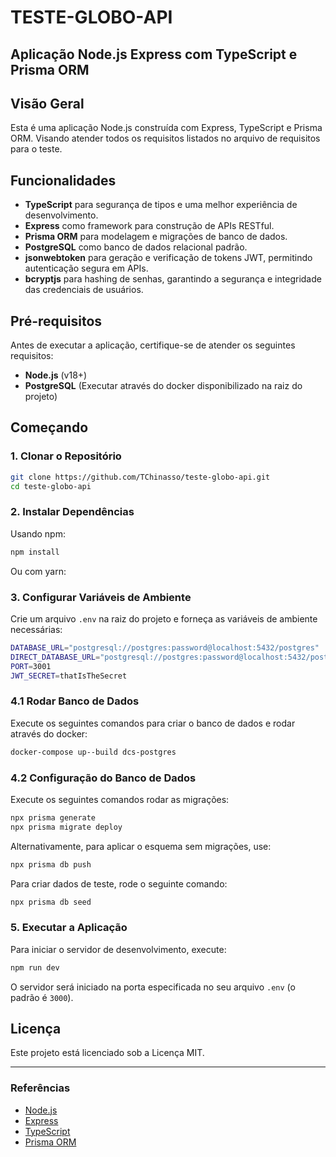 # TESTE-GLOBO-API

## Aplicação Node.js Express com TypeScript e Prisma ORM

## Visão Geral

Esta é uma aplicação Node.js construída com Express, TypeScript e Prisma ORM. Visando atender todos os requisitos listados no arquivo de requisitos para o teste.

## Funcionalidades

- **TypeScript** para segurança de tipos e uma melhor experiência de desenvolvimento.
- **Express** como framework para construção de APIs RESTful.
- **Prisma ORM** para modelagem e migrações de banco de dados.
- **PostgreSQL** como banco de dados relacional padrão.
- **jsonwebtoken** para geração e verificação de tokens JWT, permitindo autenticação segura em APIs.
- **bcryptjs** para hashing de senhas, garantindo a segurança e integridade das credenciais de usuários.

## Pré-requisitos

Antes de executar a aplicação, certifique-se de atender os seguintes requisitos:

- **Node.js** (v18+)
- **PostgreSQL** (Executar através do docker disponibilizado na raiz do projeto)

## Começando

### 1. Clonar o Repositório

```bash
git clone https://github.com/TChinasso/teste-globo-api.git
cd teste-globo-api
```

### 2. Instalar Dependências

Usando npm:

```bash
npm install
```

Ou com yarn:

### 3. Configurar Variáveis de Ambiente

Crie um arquivo `.env` na raiz do projeto e forneça as variáveis de ambiente necessárias:

```bash
DATABASE_URL="postgresql://postgres:password@localhost:5432/postgres"
DIRECT_DATABASE_URL="postgresql://postgres:password@localhost:5432/postgres"
PORT=3001
JWT_SECRET=thatIsTheSecret
```

### 4.1 Rodar Banco de Dados

Execute os seguintes comandos para criar o banco de dados e rodar através do docker:

```bash
docker-compose up--build dcs-postgres
```

### 4.2 Configuração do Banco de Dados

Execute os seguintes comandos rodar as migrações:

```bash
npx prisma generate
npx prisma migrate deploy
```

Alternativamente, para aplicar o esquema sem migrações, use:

```bash
npx prisma db push
```

Para criar dados de teste, rode o seguinte comando:

```bash
npx prisma db seed
```

### 5. Executar a Aplicação

Para iniciar o servidor de desenvolvimento, execute:

```bash
npm run dev
```

O servidor será iniciado na porta especificada no seu arquivo `.env` (o padrão é `3000`).

## Licença

Este projeto está licenciado sob a Licença MIT.

---

### Referências

- [Node.js](https://nodejs.org/)
- [Express](https://expressjs.com/)
- [TypeScript](https://www.typescriptlang.org/)
- [Prisma ORM](https://www.prisma.io/)
